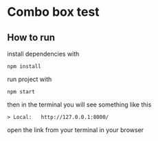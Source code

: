 # Combo box test


## How to run


install dependencies with

    npm install

run project with

    npm start

then in the terminal you will see something like this
    
    > Local:   http://127.0.0.1:8000/

open the link from your terminal in your browser